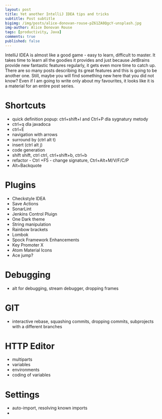 ```yaml
---
layout: post
title: Yet another IntelliJ IDEA tips and tricks
subtitle: Post subtitle
bigimg: /img/posts/alice-donovan-rouse-pZ61ZA8QgcY-unsplash.jpg
img-author: Alice Donovan Rouse
tags: [productivity, Java]
comments: true
published: false
---
```


IntelliJ IDEA is almost like a good game - easy to learn, difficult to master. It takes time to learn all the goodies it provides and just because JetBrains provide
new fantastic features regularly, it gets even more time to catch up. There are so many posts describing its great features and this is going to be another one.
Still, maybe you will find something new here that you did not know? Even if I am going to write only about my favourites, it looks like it is a material for an entire post series.

# Shortcuts
- quick definition popup: ctrl+shift+I and Ctrl+P dla sygnatury metody
- ctrl+q dla javadoca
- ctrl+E
- navigation with arrows
- surround by (ctrl alt t)
- insert (ctrl alt j)
- code generation
- shift shift, ctrl ctrl, ctrl+shift+b, ctrl+b
- refactor - Ctrl +F5 - change signature, Ctrl+Alt+M/V/F/C/P
- Alt+Backquote

# Plugins
- Checkstyle IDEA
- Save Actions
- SonarLint
- Jenkins Control Pluign
- One Dark theme
- String manipulation
- Rainbow brackets
- Lombok
- Spock Framework Enhancements
- Key Promoter X
- Atom Material Icons
- Ace jump?

# Debugging
- alt for debugging, stream debugger, dropping frames

# GIT
- interactive rebase, squashing commits, dropping commits, subprojects with a different branches

# HTTP Editor
- multiparts
- variables
- environments
- coding of variables

# Settings
- auto-import, resolving known imports
- 

